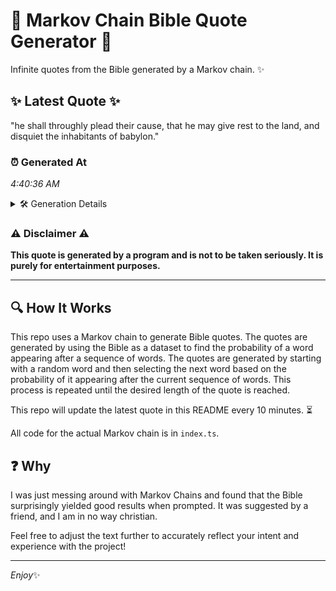 # 📖 Markov Chain Bible Quote Generator 📖

Infinite quotes from the Bible generated by a Markov chain. ✨

## ✨ Latest Quote ✨
"he shall throughly plead their cause, that he may give rest to the land, and disquiet the inhabitants of babylon."

### ⏰ Generated At
*4:40:36 AM*

<details>
    <summary>🛠️ Generation Details</summary>
    <p>
        <strong>🌱 Seed:</strong> he<br>
        <strong>🔄 Iterations:</strong> 19<br>
        <strong>📜 Context History:</strong><br>[ he ]: shall<br>[ he, shall ]: throughly<br>[ he, shall, throughly ]: plead<br>[ he, shall, throughly, plead ]: their<br>[ he, shall, throughly, plead, their ]: cause,<br>[ he, shall, throughly, plead, their, cause, ]: that<br>[ shall, throughly, plead, their, cause,, that ]: he<br>[ throughly, plead, their, cause,, that, he ]: may<br>[ plead, their, cause,, that, he, may ]: give<br>[ their, cause,, that, he, may, give ]: rest<br>[ cause,, that, he, may, give, rest ]: to<br>[ that, he, may, give, rest, to ]: the<br>[ he, may, give, rest, to, the ]: land,<br>[ may, give, rest, to, the, land, ]: and<br>[ give, rest, to, the, land,, and ]: disquiet<br>[ rest, to, the, land,, and, disquiet ]: the<br>[ to, the, land,, and, disquiet, the ]: inhabitants<br>[ the, land,, and, disquiet, the, inhabitants ]: of<br>[ land,, and, disquiet, the, inhabitants, of ]: babylon.<br>
    </p>
</details>

### ⚠️ Disclaimer ⚠️
**This quote is generated by a program and is not to be taken seriously. It is purely for entertainment purposes.**

---

## 🔍 How It Works

This repo uses a Markov chain to generate Bible quotes. The quotes are generated by using the Bible as a dataset to find the probability of a word appearing after a sequence of words. The quotes are generated by starting with a random word and then selecting the next word based on the probability of it appearing after the current sequence of words. This process is repeated until the desired length of the quote is reached.

This repo will update the latest quote in this README every 10 minutes. ⏳

All code for the actual Markov chain is in `index.ts`.

## ❓ Why

I was just messing around with Markov Chains and found that the Bible surprisingly yielded good results when prompted. 
It was suggested by a friend, and I am in no way christian.

Feel free to adjust the text further to accurately reflect your intent and experience with the project!

---

*Enjoy*✨
